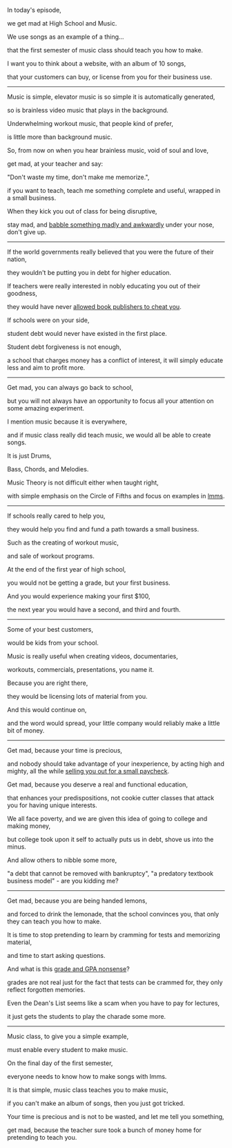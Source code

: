 In today's episode,

we get mad at High School and Music.

We use songs as an example of a thing...

that the first semester of music class should teach you how to make.

I want you to think about a website, with an album of 10 songs,

that your customers can buy, or license from you for their business use.

---

Music is simple, elevator music is so simple it is automatically generated,

so is brainless video music that plays in the background.

Underwhelming workout music, that people kind of prefer,

is little more than background music.

So, from now on when you hear brainless music, void of soul and love,

get mad, at your teacher and say:

"Don't waste my time, don't make me memorize.",

if you want to teach, teach me something complete and useful, wrapped in a small business.

When they kick you out of class for being disruptive,

stay mad, and [babble something madly and awkwardly](https://www.youtube.com/watch?v=-KhwjboHHWw) under your nose, don't give up.

---

If the world governments really believed that you were the future of their nation,

they wouldn't be putting you in debt for higher education.

If teachers were really interested in nobly educating you out of their goodness,

they would have never [allowed book publishers to cheat you](https://www.youtube.com/watch?v=Cv-60ZA-PnM).

If schools were on your side,

student debt would never have existed in the first place.

Student debt forgiveness is not enough,

a school that charges money has a conflict of interest, it will simply educate less and aim to profit more.

---

Get mad, you can always go back to school,

but you will not always have an opportunity to focus all your attention on some amazing experiment.

I mention music because it is everywhere,

and if music class really did teach music, we would all be able to create songs.

It is just Drums,

Bass, Chords, and Melodies.

Music Theory is not difficult either when taught right,

with simple emphasis on the Circle of Fifths and focus on examples in [lmms](https://www.youtube.com/watch?v=TrMTlpeSw8Y).

---

If schools really cared to help you,

they would help you find and fund a path towards a small business.

Such as the creating of workout music,

and sale of workout programs.

At the end of the first year of high school,

you would not be getting a grade, but your first business.

And you would experience making your first $100,

the next year you would have a second, and third and fourth.

---

Some of your best customers,

would be kids from your school.

Music is really useful when creating videos, documentaries,

workouts, commercials, presentations, you name it.

Because you are right there,

they would be licensing lots of material from you.

And this would continue on,

and the word would spread, your little company would reliably make a little bit of money.

---

Get mad, because your time is precious,

and nobody should take advantage of your inexperience, by acting high and mighty, all the while [selling you out for a small paycheck](https://www.youtube.com/watch?v=9M4tdMsg3ts).

Get mad, because you deserve a real and functional education,

that enhances your predispositions, not cookie cutter classes that attack you for having unique interests.

We all face poverty, and we are given this idea of going to college and making money,

but college took upon it self to actually puts us in debt, shove us into the minus.

And allow others to nibble some more,

"a debt that cannot be removed with bankruptcy", "a predatory textbook business model" - are you kidding me?

---

Get mad, because you are being handed lemons,

and forced to drink the lemonade, that the school convinces you, that only they can teach you how to make.

It is time to stop pretending to learn by cramming for tests and memorizing material,

and time to start asking questions.

And what is this [grade and GPA nonsense](https://www.youtube.com/watch?v=a5uqNhfNHL8)?

grades are not real just for the fact that tests can be crammed for, they only reflect forgotten memories.

Even the Dean's List seems like a scam when you have to pay for lectures,

it just gets the students to play the charade some more.

---

Music class, to give you a simple example,

must enable every student to make music.

On the final day of the first semester,

everyone needs to know how to make songs with lmms.

It is that simple, music class teaches you to make music,

if you can't make an album of songs, then you just got tricked.

Your time is precious and is not to be wasted, and let me tell you something,

get mad, because the teacher sure took a bunch of money home for pretending to teach you.
